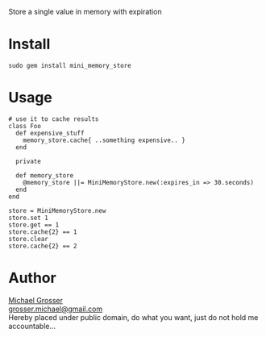 Store a single value in memory with expiration

Install
=======
    sudo gem install mini_memory_store

Usage
=====

    # use it to cache results
    class Foo
      def expensive_stuff
        memory_store.cache{ ..something expensive.. }
      end

      private

      def memory_store
        @memory_store ||= MiniMemoryStore.new(:expires_in => 30.seconds)
      end
    end

    store = MiniMemoryStore.new
    store.set 1
    store.get == 1
    store.cache{2} == 1
    store.clear
    store.cache{2} == 2

Author
======
[Michael Grosser](http://grosser.it)  
grosser.michael@gmail.com  
Hereby placed under public domain, do what you want, just do not hold me accountable...
